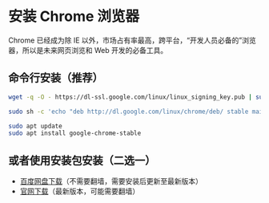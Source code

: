 # 安装 Chrome 浏览器

Chrome 已经成为除 IE 以外，市场占有率最高，跨平台，“开发人员必备的”浏览器，所以是未来网页浏览和 Web 开发的必备工具。

## 命令行安装（推荐）

```bash
wget -q -O - https://dl-ssl.google.com/linux/linux_signing_key.pub | sudo apt-key add -
```

```bash
sudo sh -c 'echo "deb http://dl.google.com/linux/chrome/deb/ stable main" > /etc/apt/sources.list.d/google-chrome.list'
```

```bash
sudo apt update
sudo apt install google-chrome-stable
```

## 或者使用安装包安装（二选一）

- [百度网盘下载](http://pan.baidu.com/s/1eQS7c8E)（不需要翻墙，需要安装后更新至最新版本）
- [官网下载](https://www.google.com/chrome/)（最新版本，可能需要翻墙）
